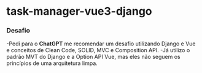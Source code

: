 # task-manager-vue3-django

### Desafio

-Pedi para o **ChatGPT** me recomendar um desafio utilizando Django e Vue e conceitos de Clean Code, SOLID, MVC e Composition API.
-Já utilizo o padrão MVT do Django e a Option API Vue, mas eles não seguem os princípios de uma arquitetura limpa.
